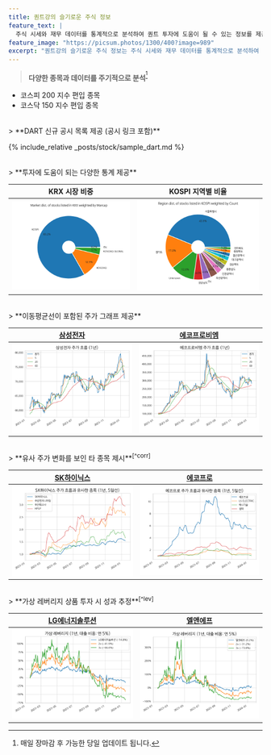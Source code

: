 ```yaml
---
title: 퀀트강의 슬기로운 주식 정보
feature_text: |
  주식 시세와 재무 데이터를 통계적으로 분석하여 퀀트 투자에 도움이 될 수 있는 정보를 제공합니다.
feature_image: "https://picsum.photos/1300/400?image=989"
excerpt: "퀀트강의 슬기로운 주식 정보는 주식 시세와 재무 데이터를 통계적으로 분석하여 퀀트 투자에 도움이 될 수 있는 정보를 제공합니다."
---
```


> **다양한 종목과 데이터를 주기적으로 분석**<sup>[^update]</sup>
- 코스피 200 지수 편입 종목
- 코스닥 150 지수 편입 종목

<br>
> **DART 신규 공시 목록 제공 (공시 링크 포함)**

{% include_relative _posts/stock/sample_dart.md %}

<br>
> **투자에 도움이 되는 다양한 통계 제공**

| **KRX 시장 비중** | **KOSPI 지역별 비율** |
| :---: | :---: |
| [![KRX 시장 비중](/assets/images/stats/krx_market_marcap.png)](/stats/#market) | [![KOSPI 지역별 비율](/assets/images/stats/kospi_region_count.png)](/stats/#region) |

<br>
> **이동평균선이 포함된 주가 그래프 제공**

| **[삼성전자](/005930/#price)** | **[에코프로비엠](/247540/#price)** |
| :----------------------------: | :--------------------------------: |
| [![삼성전자](assets/images/stock/005930.png)](/005930/#price) | [![에코프로비엠](assets/images/stock/247540.png)](/247540/#price) |

<br>
> **유사 주가 변화를 보인 타 종목 제시**<sup>[^corr]</sup>

| **[SK하이닉스](/000660/#corr)** | **[에코프로](/086520/#corr)** |
| :-----------------------------: | :---------------------------: |
| [![SK하이닉스](assets/images/stock/000660_corr.png)](/000660/#corr) | [![에코프로](assets/images/stock/086520_corr.png)](/086520/#corr) |
   
<br>
> **가상 레버리지 상품 투자 시 성과 추정**<sup>[^lev]</sup>

| **[LG에너지솔루션](/373220/#2x)** | **[엘앤에프](/066970/#2x)** |
| :-------------------------------: | :-------------------------: |
| [![LG에너지솔루션](assets/images/stock/373220_2x.png)](/373220/#2x) | [![엘앤에프](assets/images/stock/066970_2x.png)](/066970/#2x) |


[^update]: 매일 장마감 후 가능한 당일 업데이트 됩니다.
[^corr]: 과거 유사한 방향으로 주가가 움직였던 종목을 발굴합니다. 이는 관심있는 종목과 비슷한 투자 아이디어를 적용할 수 있는 후보 종목을 발굴하기 위함입니다. 따라서 미래에도 유사한 방향으로 주가가 움직일것이라는 예상이 아닙니다.
<sup>[^lev]: 변동성을 고려하여 레버리지 투자 또는 포트폴리오 내 비중 확대에 적합한지 파악하기 위함입니다.</sup>
